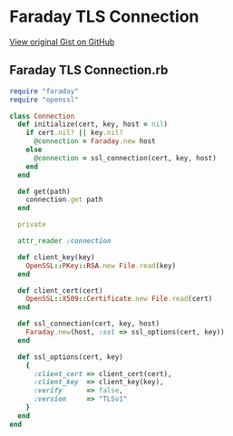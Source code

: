 # Faraday TLS Connection

[View original Gist on GitHub](https://gist.github.com/Integralist/1e0b704fd3c008399cae)

## Faraday TLS Connection.rb

```ruby
require "faraday"
require "openssl"

class Connection
  def initialize(cert, key, host = nil)
    if cert.nil? || key.nil?
      @connection = Faraday.new host
    else
      @connection = ssl_connection(cert, key, host)
    end
  end

  def get(path)
    connection.get path
  end

  private

  attr_reader :connection

  def client_key(key)
    OpenSSL::PKey::RSA.new File.read(key)
  end

  def client_cert(cert)
    OpenSSL::X509::Certificate.new File.read(cert)
  end

  def ssl_connection(cert, key, host)
    Faraday.new(host, :ssl => ssl_options(cert, key))
  end

  def ssl_options(cert, key)
    {
      :client_cert => client_cert(cert),
      :client_key  => client_key(key),
      :verify      => false,
      :version     => "TLSv1"
    }
  end
end
```

